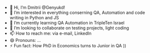 - 👋 Hi, I’m Dmitrii @Genyukd!
- 👀 I’m interested in everything conserning QA, Automation and code writing in Python and JS
- 🌱 I’m currently learning QA Automation in TripleTen Israel
- 💞️ I’m looking to collaborate on testing projects, light coding
- 📫 How to reach me: via e-mail, LinkedIn
- 😄 Pronouns: ...
- ⚡ Fun fact: How PhD in Economics turns to Junior in QA ))

<!---
Genyukd/Genyukd is a ✨ special ✨ repository because its `README.md` (this file) appears on your GitHub profile.
You can click the Preview link to take a look at your changes.
--->
